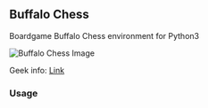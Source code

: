 ## Buffalo Chess
Boardgame Buffalo Chess environment for Python3  

![Buffalo Chess Image](https://cf.geekdo-images.com/rcoh1RggeMQJfXLSgCbmtA__itemrep/img/wNSgEmRzRZh4Sj7DhC_lltjSJlI=/fit-in/246x300/filters:strip_icc()/pic4604213.jpg)

Geek info: [Link](https://boardgamegeek.com/boardgame/32/buffalo-chess)


### Usage